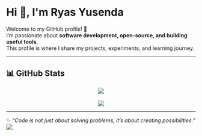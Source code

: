# Hi 👋, I'm Ryas Yusenda

Welcome to my GitHub profile! 🚀  
I’m passionate about **software development, open-source, and building useful tools**.  
This profile is where I share my projects, experiments, and learning journey.

---

## 📊 GitHub Stats

<div align="center">
  <img src="https://github-readme-stats.vercel.app/api?username=Ryas-Yusenda&show_icons=true&theme=gotham&bg_color=ffffff00&cache_seconds=86400" />
  <br/>
  <br/>
  <img src="https://github-readme-stats.vercel.app/api/top-langs/?username=Ryas-Yusenda&layout=compact&theme=gotham&bg_color=ffffff00&cache_seconds=86400" />
</div>

---

✨ _“Code is not just about solving problems, it’s about creating possibilities.”_
<br/>
![](https://komarev.com/ghpvc/?username=Ryas-Yusenda&color=FF6B6B&label=:)
